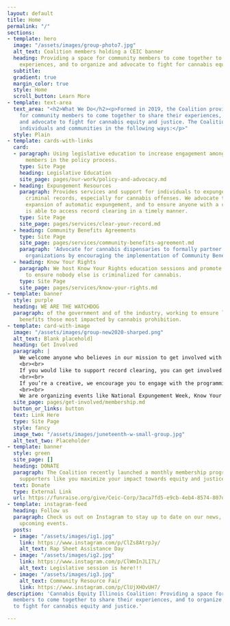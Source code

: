 ```yaml
---
layout: default
title: Home
permalink: "/"
sections:
- template: hero
  image: "/assets/images/group-photo7.jpg"
  alt_text: Coalition members holding a CEIC banner
  heading: Providing a space for community members to come together to share their
    experiences, and to organize and advocate to fight for cannabis equity and justice.
  subtitle: 
  gradient: true
  margin_color: true
  style: Home
  scroll_button: Learn More
- template: text-area
  text_area: "<h2>What We Do</h2><p>Formed in 2019, the Coalition provides a space
    for community members to come together to share their experiences, and to organize
    and advocate to fight for cannabis equity and justice. The Coalition supports
    individuals and communities in the following ways:</p>"
  style: Plain
- template: cards-with-links
  card:
  - paragraph: Using legislative education to increase engagement amongst our community
      members in the policy process.
    type: Site Page
    heading: Legislative Education
    site_page: pages/our-work/policy-and-advocacy.md
  - heading: Expungement Resources
    paragraph: Provides services and support for individuals to expunge or seal their
      criminal records, especially for cannabis offenses. We advocate to promote the
      expansion of automatic expungement, and to ensure anyone with a criminal record
      is able to access record clearing in a timely manner.
    type: Site Page
    site_page: pages/services/clear-your-record.md
  - heading: Community Benefits Agreements
    type: Site Page
    site_page: pages/services/community-benefits-agreement.md
    paragraph: 'Advocate for cannabis dispensaries to formally partner with community
      organizations by encouraging the implementation of Community Benefits Agreements. '
  - heading: Know Your Rights
    paragraph: We host Know Your Rights education sessions and promote KYR information
      to ensure nobody else is criminalized for cannabis.
    type: Site Page
    site_page: pages/services/know-your-rights.md
- template: banner
  style: purple
  heading: WE ARE THE WATCHDOG
  paragraph: of the government and of the industry, working to ensure legalization
    benefits those most impacted by cannabis prohibition.
- template: card-with-image
  image: "/assets/images/group-new2020-sharped.png"
  alt_text: Blank placehold]
  heading: Get Involved
  paragraph: |
    We welcome anyone who believes in our mission to get involved with us.
    <br><br>
    If you would like to support record clearing, you can get involved in organizing events and opportunities for expungement, assist people through the expungement process, or help promote education on record clearing!
    <br><br>
    If you’re a creative, we encourage you to engage with the programming of the Coalition, and use your skills to promote this work, present these programs to the public through graphic design, video, etc., and to help curate content for our social media!
    <br><br>
    We are organizing events like National Expungement Week, Know Your Rights, and resource fairs. We need support to ensure those events are effective, safe, and impactful for all involved!
  site_page: pages/get-involved/membership.md
  button_or_links: button
  text: Link Here
  type: Site Page
  style: fancy
  image_two: "/assets/images/juneteenth-w-small-group.jpg"
  alt_text_two: Placeholder
- template: banner
  style: green
  site_page: []
  heading: DONATE
  paragraph: The Coalition recently launched a monthly membership program to help
    supporters like you maximize your impact towards equity and justice.
  text: Donate
  type: External Link
  url: https://funraise.org/give/Ceic-Corp/3aca7fd5-e9cb-4eb4-8574-807dbbb8bc93/
- template: instagram-feed
  heading: Follow us
  paragraph: Check us out on Instagram to stay up to date on our news, resources and
    upcoming events.
  posts:
  - image: "/assets/images/ig1.jpg"
    link: https://www.instagram.com/p/ClZs8AtrpJy/
    alt_text: Rap Sheet Assistance Day
  - image: "/assets/images/ig2.jpg"
    link: https://www.instagram.com/p/ClWmInJLI7L/
    alt_text: Legislative session is here!!!
  - image: "/assets/images/ig3.jpg"
    alt_text: Community Resource Fair
    link: https://www.instagram.com/p/ClUjXHOvUH7/
description: 'Cannabis Equity Illinois Coalition: Providing a space for community
  members to come together to share their experiences, and to organize and advocate
  to fight for cannabis equity and justice.'

---
```

